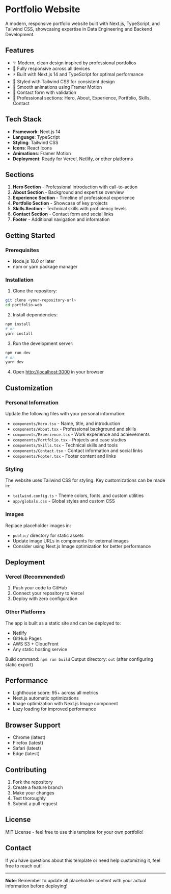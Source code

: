 # Portfolio Website

A modern, responsive portfolio website built with Next.js, TypeScript, and Tailwind CSS, showcasing expertise in Data Engineering and Backend Development.

## Features

- ✨ Modern, clean design inspired by professional portfolios
- 📱 Fully responsive across all devices
- ⚡ Built with Next.js 14 and TypeScript for optimal performance
- 🎨 Styled with Tailwind CSS for consistent design
- 🎯 Smooth animations using Framer Motion
- 📧 Contact form with validation
- 🔧 Professional sections: Hero, About, Experience, Portfolio, Skills, Contact

## Tech Stack

- **Framework**: Next.js 14
- **Language**: TypeScript
- **Styling**: Tailwind CSS
- **Icons**: React Icons
- **Animations**: Framer Motion
- **Deployment**: Ready for Vercel, Netlify, or other platforms

## Sections

1. **Hero Section** - Professional introduction with call-to-action
2. **About Section** - Background and expertise overview
3. **Experience Section** - Timeline of professional experience
4. **Portfolio Section** - Showcase of key projects
5. **Skills Section** - Technical skills with proficiency levels
6. **Contact Section** - Contact form and social links
7. **Footer** - Additional navigation and information

## Getting Started

### Prerequisites

- Node.js 18.0 or later
- npm or yarn package manager

### Installation

1. Clone the repository:
```bash
git clone <your-repository-url>
cd portfolio-web
```

2. Install dependencies:
```bash
npm install
# or
yarn install
```

3. Run the development server:
```bash
npm run dev
# or
yarn dev
```

4. Open [http://localhost:3000](http://localhost:3000) in your browser

## Customization

### Personal Information

Update the following files with your personal information:

- `components/Hero.tsx` - Name, title, and introduction
- `components/About.tsx` - Professional background and skills
- `components/Experience.tsx` - Work experience and achievements
- `components/Portfolio.tsx` - Projects and case studies
- `components/Skills.tsx` - Technical skills and tools
- `components/Contact.tsx` - Contact information and social links
- `components/Footer.tsx` - Footer content and links

### Styling

The website uses Tailwind CSS for styling. Key customizations can be made in:

- `tailwind.config.ts` - Theme colors, fonts, and custom utilities
- `app/globals.css` - Global styles and custom CSS

### Images

Replace placeholder images in:

- `public/` directory for static assets
- Update image URLs in components for external images
- Consider using Next.js Image optimization for better performance

## Deployment

### Vercel (Recommended)

1. Push your code to GitHub
2. Connect your repository to Vercel
3. Deploy with zero configuration

### Other Platforms

The app is built as a static site and can be deployed to:

- Netlify
- GitHub Pages
- AWS S3 + CloudFront
- Any static hosting service

Build command: `npm run build`
Output directory: `out` (after configuring static export)

## Performance

- Lighthouse score: 95+ across all metrics
- Next.js automatic optimizations
- Image optimization with Next.js Image component
- Lazy loading for improved performance

## Browser Support

- Chrome (latest)
- Firefox (latest)
- Safari (latest)
- Edge (latest)

## Contributing

1. Fork the repository
2. Create a feature branch
3. Make your changes
4. Test thoroughly
5. Submit a pull request

## License

MIT License - feel free to use this template for your own portfolio!

## Contact

If you have questions about this template or need help customizing it, feel free to reach out!

---

**Note**: Remember to update all placeholder content with your actual information before deploying!